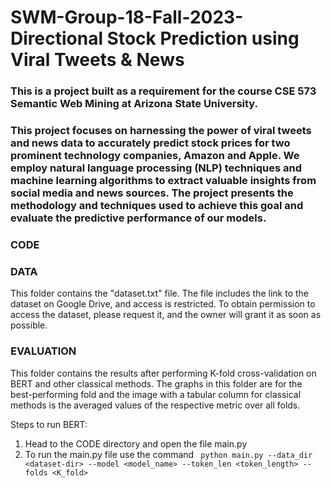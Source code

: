 # SWM-Group-18-Fall-2023-Directional Stock Prediction using Viral Tweets & News

### This is a project built as a requirement for the course CSE 573 Semantic Web Mining at Arizona State University.

### This project focuses on harnessing the power of viral tweets and news data to accurately predict stock prices for two prominent technology companies, Amazon and Apple. We employ natural language processing (NLP) techniques and machine learning algorithms to extract valuable insights from social media and news sources. The project presents the methodology and techniques used to achieve this goal and evaluate the predictive performance of our models.

### CODE

### DATA

This folder contains the "dataset.txt" file. The file includes the link to the dataset on Google Drive, and access is restricted. To obtain permission to access the dataset, please request it, and the owner will grant it as soon as possible.

### EVALUATION
This folder contains the results after performing K-fold cross-validation on BERT and other classical methods. The graphs in this folder are for the best-performing fold and the image with a tabular column for classical methods is the averaged values of the respective metric over all folds.  

Steps to run BERT: 
1. Head to the CODE directory and open the file main.py
2. To run the main.py file use the command ``` python main.py --data_dir <dataset-dir> --model <model_name> --token_len <token_length> --folds <K_fold>```

